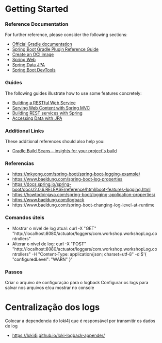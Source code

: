 # Getting Started

### Reference Documentation
For further reference, please consider the following sections:

* [Official Gradle documentation](https://docs.gradle.org)
* [Spring Boot Gradle Plugin Reference Guide](https://docs.spring.io/spring-boot/docs/3.2.4/gradle-plugin/reference/html/)
* [Create an OCI image](https://docs.spring.io/spring-boot/docs/3.2.4/gradle-plugin/reference/html/#build-image)
* [Spring Web](https://docs.spring.io/spring-boot/docs/3.2.4/reference/htmlsingle/index.html#web)
* [Spring Data JPA](https://docs.spring.io/spring-boot/docs/3.2.4/reference/htmlsingle/index.html#data.sql.jpa-and-spring-data)
* [Spring Boot DevTools](https://docs.spring.io/spring-boot/docs/3.2.4/reference/htmlsingle/index.html#using.devtools)

### Guides
The following guides illustrate how to use some features concretely:

* [Building a RESTful Web Service](https://spring.io/guides/gs/rest-service/)
* [Serving Web Content with Spring MVC](https://spring.io/guides/gs/serving-web-content/)
* [Building REST services with Spring](https://spring.io/guides/tutorials/rest/)
* [Accessing Data with JPA](https://spring.io/guides/gs/accessing-data-jpa/)

### Additional Links
These additional references should also help you:

* [Gradle Build Scans – insights for your project's build](https://scans.gradle.com#gradle)

### Referencias
* https://mkyong.com/spring-boot/spring-boot-logging-example/
* https://www.baeldung.com/spring-boot-log-properties
* https://docs.spring.io/spring-boot/docs/2.0.6.RELEASE/reference/html/boot-features-logging.html
* https://howtodoinjava.com/spring-boot/logging-application-properties/
* https://www.baeldung.com/logback
* https://www.baeldung.com/spring-boot-changing-log-level-at-runtime

### Comandos úteis 
* Mostrar o nível de log atual: curl -X "GET" "http://localhost:8080/actuator/loggers/com.workshop.workshopLog.controllers"
* Alterar o nível de log: curl -X "POST" "http://localhost:8080/actuator/loggers/com.workshop.workshopLog.controllers" -H "Content-Type: application/json; charset=utf-8" -d $'{ "configuredLevel": "WARN" }'

### Passos
Criar o arquivo de configuração para o logback
Configurar os logs para salvar nos arquivos e/ou mostrar no console

# Centralização dos logs
Colocar a dependencia do loki4j que é responsável por transmitir os dados de log
* https://loki4j.github.io/loki-logback-appender/

